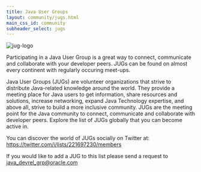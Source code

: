 ```yaml
---
title: Java User Groups
layout: community/jugs.html
main_css_id: community
subheader_select: jugs
---
```


<img src="/assets/images/jug-program-logo.png" alt="jug-logo" id="jug-logo" />

Participating in a Java User Group is a great way to connect, communicate and collaborate with your developer peers. JUGs can be found on almost every continent with regularly occuring meet-ups.

Java User Groups (JUGs) are volunteer organizations that strive to distribute Java-related knowledge around the world. They provide a meeting place for Java users to get information, share resources and solutions, increase networking, expand Java Technology expertise, and above all, strive to build a more inclusive community. JUGs are the meeting point for the Java community to connect, communicate and collaborate with developer peers. Explore the list of JUGs globally that you can become active in.

You can discover the world of JUGs socially on Twitter at: https://twitter.com/i/lists/221697230/members

If you would like to add a JUG to this list please send a request to java_devrel_grp@oracle.com
